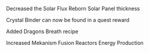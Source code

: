 Decreased the Solar Flux Reborn Solar Panel thickness

Crystal Binder can now be found in a quest reward

Added Dragons Breath recipe

Increased Mekanism Fusion Reactors Energy Production
